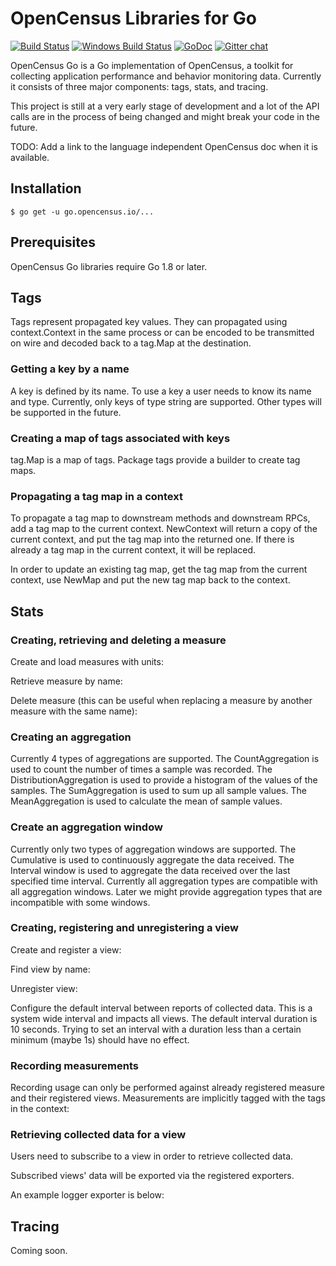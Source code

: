 # OpenCensus Libraries for Go

[![Build Status][travis-image]][travis-url]
[![Windows Build Status][appveyor-image]][appveyor-url]
[![GoDoc][godoc-image]][godoc-url]
[![Gitter chat][gitter-image]][gitter-url]

OpenCensus Go is a Go implementation of OpenCensus, a toolkit for
collecting application performance and behavior monitoring data.
Currently it consists of three major components: tags, stats, and tracing.

This project is still at a very early stage of development and
a lot of the API calls are in the process of being changed and
might break your code in the future.

TODO: Add a link to the language independent OpenCensus
doc when it is available.

## Installation

```
$ go get -u go.opencensus.io/...
```

## Prerequisites

OpenCensus Go libraries require Go 1.8 or later.

## Tags

Tags represent propagated key values. They can propagated using context.Context
in the same process or can be encoded to be transmitted on wire and decoded back
to a tag.Map at the destination.

### Getting a key by a name

A key is defined by its name. To use a key a user needs to know its name and type.
Currently, only keys of type string are supported.
Other types will be supported in the future.

[embedmd]:# (tags.go stringKey)

### Creating a map of tags associated with keys

tag.Map is a map of tags. Package tags provide a builder to create tag maps.

[embedmd]:# (tags.go tagMap)

### Propagating a tag map in a context

To propagate a tag map to downstream methods and downstream RPCs, add a tag map
to the current context. NewContext will return a copy of the current context,
and put the tag map into the returned one.
If there is already a tag map in the current context, it will be replaced.

[embedmd]:# (tags.go newContext)

In order to update an existing tag map, get the tag map from the current context,
use NewMap and put the new tag map back to the context.

[embedmd]:# (tags.go replaceTagMap)


## Stats

### Creating, retrieving and deleting a measure

Create and load measures with units:

[embedmd]:# (stats.go measure)

Retrieve measure by name:

[embedmd]:# (stats.go findMeasure)

Delete measure (this can be useful when replacing a measure by
another measure with the same name):

[embedmd]:# (stats.go deleteMeasure)

### Creating an aggregation

Currently 4 types of aggregations are supported. The CountAggregation is used to count
the number of times a sample was recorded. The DistributionAggregation is used to
provide a histogram of the values of the samples. The SumAggregation is used to
sum up all sample values. The MeanAggregation is used to calculate the mean of
sample values.

[embedmd]:# (stats.go aggs)

### Create an aggregation window

Currently only two types of aggregation windows are supported. The Cumulative
is used to continuously aggregate the data received.
The Interval window is used to aggregate the data received over the last specified time interval.
Currently all aggregation types are compatible with all aggregation windows.
Later we might provide aggregation types that are incompatible with some windows.

[embedmd]:# (stats.go windows)

### Creating, registering and unregistering a view

Create and register a view:

[embedmd]:# (stats.go view)

Find view by name:

[embedmd]:# (stats.go findView)

Unregister view:

[embedmd]:# (stats.go unregisterView)

Configure the default interval between reports of collected data.
This is a system wide interval and impacts all views. The default
interval duration is 10 seconds. Trying to set an interval with
a duration less than a certain minimum (maybe 1s) should have no effect.

[embedmd]:# (stats.go reportingPeriod)

### Recording measurements

Recording usage can only be performed against already registered measure
and their registered views. Measurements are implicitly tagged with the
tags in the context:

[embedmd]:# (stats.go record)

### Retrieving collected data for a view

Users need to subscribe to a view in order to retrieve collected data.

[embedmd]:# (stats.go subscribe)

Subscribed views' data will be exported via the registered exporters.

[embedmd]:# (stats.go registerExporter)

An example logger exporter is below:

[embedmd]:# (stats.go exporter)

## Tracing

Coming soon.


[travis-image]: https://travis-ci.org/census-instrumentation/opencensus-go.svg?branch=master
[travis-url]: https://travis-ci.org/census-instrumentation/opencensus-go
[appveyor-image]: https://ci.appveyor.com/api/projects/status/vgtt29ps1783ig38?svg=true
[appveyor-url]: https://ci.appveyor.com/project/opencensusgoteam/opencensus-go/branch/master
[godoc-image]: https://godoc.org/go.opencensus.io?status.svg
[godoc-url]: https://godoc.org/go.opencensus.io
[gitter-image]: https://badges.gitter.im/census-instrumentation/lobby.svg
[gitter-url]: https://gitter.im/census-instrumentation/lobby?utm_source=badge&utm_medium=badge&utm_campaign=pr-badge&utm_content=badge


[newtags-ex]: https://godoc.org/go.opencensus.io/tag#example-NewMap
[newtags-replace-ex]: https://godoc.org/go.opencensus.io/tag#example-NewMap--Replace
